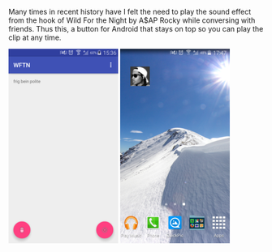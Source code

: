 Many times in recent history have I felt the need to play the sound effect from the hook of Wild For the Night by A$AP Rocky while conversing with friends. Thus this, a button for Android that stays on top so you can play the clip at any time.


![](https://raw.githubusercontent.com/austingayler/going-wftn/master/screenshots/Screenshot_2016-03-06-15-36-36.png)
![](https://raw.githubusercontent.com/austingayler/going-wftn/master/screenshots/Screenshot_2016-03-06-17-47-52.png)
